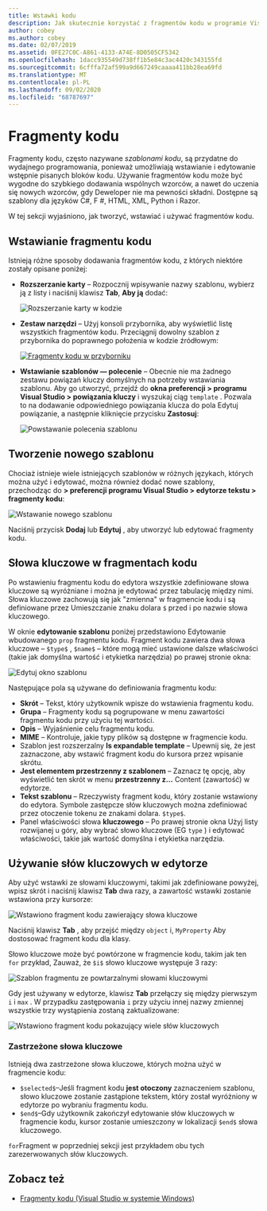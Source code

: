 ```yaml
---
title: Wstawki kodu
description: Jak skutecznie korzystać z fragmentów kodu w programie Visual Studio dla komputerów Mac
author: cobey
ms.author: cobey
ms.date: 02/07/2019
ms.assetid: 0FE27C0C-A861-4133-A74E-8D0505CF5342
ms.openlocfilehash: 1dacc935549d738ff1b5e84c3ac4420c343155fd
ms.sourcegitcommit: 6cfffa72af599a9d667249caaaa411bb28ea69fd
ms.translationtype: MT
ms.contentlocale: pl-PL
ms.lasthandoff: 09/02/2020
ms.locfileid: "68787697"
---
```

# <a name="code-snippets"></a>Fragmenty kodu

Fragmenty kodu, często nazywane _szablonami kodu_, są przydatne do wydajnego programowania, ponieważ umożliwiają wstawianie i edytowanie wstępnie pisanych bloków kodu. Używanie fragmentów kodu może być wygodne do szybkiego dodawania wspólnych wzorców, a nawet do uczenia się nowych wzorców, gdy Deweloper nie ma pewności składni. Dostępne są szablony dla języków C#, F #, HTML, XML, Python i Razor.

W tej sekcji wyjaśniono, jak tworzyć, wstawiać i używać fragmentów kodu.

## <a name="inserting-a-snippet"></a>Wstawianie fragmentu kodu

Istnieją różne sposoby dodawania fragmentów kodu, z których niektóre zostały opisane poniżej:

- **Rozszerzanie karty** &ndash; Rozpocznij wpisywanie nazwy szablonu, wybierz ją z listy i naciśnij klawisz **Tab**, **Aby ją** dodać:

  ![Rozszerzanie karty w kodzie](media/source-editor-image13.png)

- **Zestaw narzędzi** &ndash; Użyj konsoli przybornika, aby wyświetlić listę wszystkich fragmentów kodu. Przeciągnij dowolny szablon z przybornika do poprawnego położenia w kodzie źródłowym:

  [![Fragmenty kodu w przyborniku](media/source-editor-image14-sml.png)](media/source-editor-image14.png#lightbox)

- **Wstawianie szablonów — polecenie** &ndash; Obecnie nie ma żadnego zestawu powiązań kluczy domyślnych na potrzeby wstawiania szablonu. Aby go utworzyć, przejdź do **okna preferencji > programu Visual Studio > powiązania kluczy** i wyszukaj ciąg `template` . Pozwala to na dodawanie odpowiedniego powiązania klucza do pola Edytuj powiązanie, a następnie kliknięcie przycisku **Zastosuj**:

  ![Powstawanie polecenia szablonu](media/source-editor-image15.png)

## <a name="creating-a-new-template"></a>Tworzenie nowego szablonu

Chociaż istnieje wiele istniejących szablonów w różnych językach, których można użyć i edytować, można również dodać nowe szablony, przechodząc do **> preferencji programu Visual Studio > edytorze tekstu > fragmenty kodu**:

![Wstawanie nowego szablonu](media/source-editor-image12.png)

Naciśnij przycisk **Dodaj** lub **Edytuj** , aby utworzyć lub edytować fragmenty kodu.

## <a name="keywords-in-code-snippets"></a>Słowa kluczowe w fragmentach kodu

Po wstawieniu fragmentu kodu do edytora wszystkie zdefiniowane słowa kluczowe są wyróżniane i można je edytować przez tabulację między nimi. Słowa kluczowe zachowują się jak "zmienna" w fragmencie kodu i są definiowane przez Umieszczanie znaku dolara `$` przed i po nazwie słowa kluczowego. 

W oknie **edytowanie szablonu** poniżej przedstawiono Edytowanie wbudowanego `prop` fragmentu kodu. Fragment kodu zawiera dwa słowa kluczowe &ndash; `$type$` , `$name$` &ndash; które mogą mieć ustawione dalsze właściwości (takie jak domyślna wartość i etykietka narzędzia) po prawej stronie okna:

![Edytuj okno szablonu](media/source-editor-image12z.png)

Następujące pola są używane do definiowania fragmentu kodu:

- **Skrót** &ndash; Tekst, który użytkownik wpisze do wstawienia fragmentu kodu.
- **Grupa** &ndash; Fragmenty kodu są pogrupowane w menu zawartości fragmentu kodu przy użyciu tej wartości.
- **Opis** &ndash; Wyjaśnienie celu fragmentu kodu.
- **MIME** &ndash; Kontroluje, jakie typy plików są dostępne w fragmencie kodu.
- Szablon jest rozszerzalny **Is expandable template** &ndash; Upewnij się, że jest zaznaczone, aby wstawić fragment kodu do kursora przez wpisanie skrótu.
- **Jest elementem przestrzenny z szablonem** &ndash; Zaznacz tę opcję, aby wyświetlić ten skrót w menu **przestrzenny z...** Content (zawartość) w edytorze.
- **Tekst szablonu** &ndash; Rzeczywisty fragment kodu, który zostanie wstawiony do edytora. Symbole zastępcze słów kluczowych można zdefiniować przez otoczenie tokenu ze znakami dolara. `$type$`.
- Panel właściwości słowa **kluczowego** &ndash; Po prawej stronie okna Użyj listy rozwijanej u góry, aby wybrać słowo kluczowe (EG `type` ) i edytować właściwości, takie jak wartość domyślna i etykietka narzędzia.

## <a name="using-keywords-in-the-editor"></a>Używanie słów kluczowych w edytorze

Aby użyć wstawki ze słowami kluczowymi, takimi jak zdefiniowane powyżej, wpisz skrót i naciśnij klawisz **Tab** dwa razy, a zawartość wstawki zostanie wstawiona przy kursorze:

![Wstawiono fragment kodu zawierający słowa kluczowe](media/source-editor-image12a.png)

Naciśnij klawisz **Tab** , aby przejść między `object` i, `MyProperty` Aby dostosować fragment kodu dla klasy.

Słowo kluczowe może być powtórzone w fragmencie kodu, takim jak ten `for` przykład, Zauważ, że `$i$` słowo kluczowe występuje 3 razy:

![Szablon fragmentu ze powtarzalnymi słowami kluczowymi](media/source-editor-image12b.png)

Gdy jest używany w edytorze, klawisz **Tab** przełączy się między pierwszym `i` i `max` . W przypadku zastępowania `i` przy użyciu innej nazwy zmiennej wszystkie trzy wystąpienia zostaną zaktualizowane:

![Wstawiono fragment kodu pokazujący wiele słów kluczowych](media/source-editor-image12c.png)

### <a name="reserved-keywords"></a>Zastrzeżone słowa kluczowe

Istnieją dwa zastrzeżone słowa kluczowe, których można użyć w fragmencie kodu:

- `$selected$`&ndash;Jeśli fragment kodu **jest otoczony** zaznaczeniem szablonu, słowo kluczowe zostanie zastąpione tekstem, który został wyróżniony w edytorze po wybraniu fragmentu kodu.
- `$end$`&ndash;Gdy użytkownik zakończył edytowanie słów kluczowych w fragmencie kodu, kursor zostanie umieszczony w lokalizacji `$end$` słowa kluczowego.

`for`Fragment w poprzedniej sekcji jest przykładem obu tych zarezerwowanych słów kluczowych.

## <a name="see-also"></a>Zobacz też

- [Fragmenty kodu (Visual Studio w systemie Windows)](/visualstudio/ide/code-snippets)
